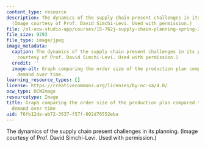 ```yaml
---
content_type: resource
description: The dynamics of the supply chain present challenges in its planning.
  (Image courtesy of Prof. David Simchi-Levi. Used with permission.)
file: /ol-ocw-studio-app/courses/15-762j-supply-chain-planning-spring-2011/76fb12deab723637f57f602d76552eba_15-762js11-th.jpg
file_size: 9293
file_type: image/jpeg
image_metadata:
  caption: The dynamics of the supply chain present challenges in its planning. (Image
    courtesy of Prof. David Simchi-Levi. Used with permission.)
  credit: ''
  image-alt: Graph comparing the order size of the production plan compared to customer
    demand over time.
learning_resource_types: []
license: https://creativecommons.org/licenses/by-nc-sa/4.0/
ocw_type: OCWImage
resourcetype: Image
title: Graph comparing the order size of the production plan compared to customer
  demand over time
uid: 76fb12de-ab72-3637-f57f-602d76552eba
---
```

The dynamics of the supply chain present challenges in its planning. (Image courtesy of Prof. David Simchi-Levi. Used with permission.)